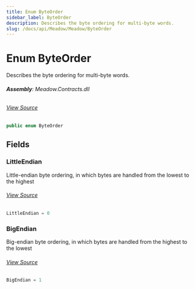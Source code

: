 ```yaml
---
title: Enum ByteOrder
sidebar_label: ByteOrder
description: Describes the byte ordering for multi-byte words.
slug: /docs/api/Meadow/Meadow/ByteOrder
---
```

# Enum ByteOrder
Describes the byte ordering for multi-byte words.

###### **Assembly**: Meadow.Contracts.dll
###### [View Source](https://github.com/WildernessLabs/Meadow.Contracts.git/blob/develop/Source/Meadow.Contracts/Enums/ByteOrder.cs#L6)
```csharp title="Declaration"
public enum ByteOrder
```
## Fields
### LittleEndian
Little-endian byte ordering, in which bytes are handled from the lowest to the highest
###### [View Source](https://github.com/WildernessLabs/Meadow.Contracts.git/blob/develop/Source/Meadow.Contracts/Enums/ByteOrder.cs#L11)
```csharp title="Declaration"
LittleEndian = 0
```
### BigEndian
Big-endian byte ordering, in which bytes are handled from the highest to the lowest
###### [View Source](https://github.com/WildernessLabs/Meadow.Contracts.git/blob/develop/Source/Meadow.Contracts/Enums/ByteOrder.cs#L15)
```csharp title="Declaration"
BigEndian = 1
```
